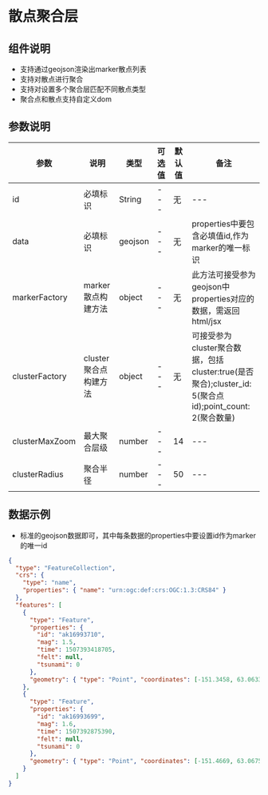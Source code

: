# 散点聚合层

## 组件说明
- 支持通过geojson渲染出marker散点列表
- 支持对散点进行聚合
- 支持对设置多个聚合层匹配不同散点类型
- 聚合点和散点支持自定义dom

## 参数说明
  |  参数   | 说明  | 类型   | 可选值  | 默认值 | 备注 | 
  |  ----  | ----  | ----  | ----  |----  | ---- |
  |  id | 必填标识  | String | --- | 无 | --- | 
  |  data | 必填标识  | geojson | --- | 无 | properties中要包含必填值id,作为marker的唯一标识 | 
  |  markerFactory | marker散点构建方法  | object | --- | 无 | 此方法可接受参为geojson中properties对应的数据，需返回html/jsx |
  |  clusterFactory | cluster聚合点构建方法  | object | --- | 无 | 可接受参为cluster聚合数据，包括cluster:true(是否聚合);cluster_id: 5(聚合点id);point_count: 2(聚合数量) |
  |  clusterMaxZoom | 最大聚合层级  | number | --- | 14 | --- |
  |  clusterRadius | 聚合半径  | number | --- | 50 | --- |



## 数据示例
  - 标准的geojson数据即可，其中每条数据的properties中要设置id作为marker的唯一id
  
```json
{
  "type": "FeatureCollection",
  "crs": {
    "type": "name",
    "properties": { "name": "urn:ogc:def:crs:OGC:1.3:CRS84" }
  },
  "features": [
    {
      "type": "Feature",
      "properties": {
        "id": "ak16993710",
        "mag": 1.5,
        "time": 1507393418705,
        "felt": null,
        "tsunami": 0
      },
      "geometry": { "type": "Point", "coordinates": [-151.3458, 63.0633, 0.0] }
    },
    {
      "type": "Feature",
      "properties": {
        "id": "ak16993699",
        "mag": 1.6,
        "time": 1507392875390,
        "felt": null,
        "tsunami": 0
      },
      "geometry": { "type": "Point", "coordinates": [-151.4669, 63.0675, 3.4] }
    }
  ]
}

```
